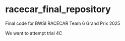 # racecar_final_repository
Final code for BWSI RACECAR Team 6 Grand Prix 2025


We want to attempt trial 4C
